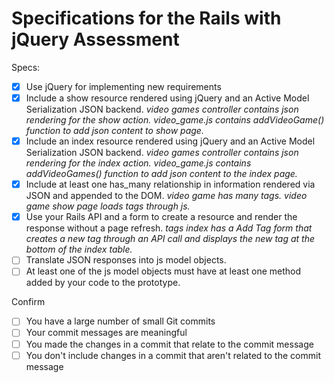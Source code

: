 # Specifications for the Rails with jQuery Assessment

Specs:
- [x] Use jQuery for implementing new requirements
- [x] Include a show resource rendered using jQuery and an Active Model Serialization JSON backend.
  *video games controller contains json rendering for the show action. video_game.js contains addVideoGame() function to add json content to show page.*
- [x] Include an index resource rendered using jQuery and an Active Model Serialization JSON backend.
  *video games controller contains json rendering for the index action. video_game.js contains addVideoGames() function to add json content to the index page.*
- [x] Include at least one has_many relationship in information rendered via JSON and appended to the DOM.
  *video game has many tags. video game show page loads tags through js.*
- [x] Use your Rails API and a form to create a resource and render the response without a page refresh.
  *tags index has a Add Tag form that creates a new tag through an API call and displays the new tag at the bottom of the index table.*
- [ ] Translate JSON responses into js model objects.
- [ ] At least one of the js model objects must have at least one method added by your code to the prototype.

Confirm
- [ ] You have a large number of small Git commits
- [ ] Your commit messages are meaningful
- [ ] You made the changes in a commit that relate to the commit message
- [ ] You don't include changes in a commit that aren't related to the commit message
